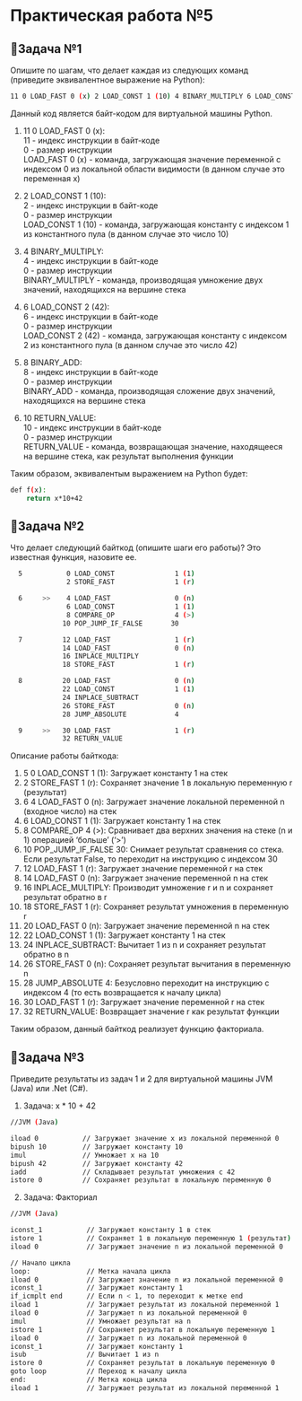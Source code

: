 # Практическая работа №5
## 🌸Задача №1
Опишите по шагам, что делает каждая из следующих команд (приведите эквивалентное выражение на Python):
```bash
11 0 LOAD_FAST 0 (x) 2 LOAD_CONST 1 (10) 4 BINARY_MULTIPLY 6 LOAD_CONST 2 (42) 8 BINARY_ADD 10 RETURN_VALUE
```
Данный код является байт-кодом для виртуальной машины Python.

1) 11 0 LOAD_FAST 0 (x):  
11 - индекс инструкции в байт-коде  
0 - размер инструкции  
LOAD_FAST 0 (x) - команда, загружающая значение переменной с индексом 0 из локальной области видимости (в данном случае это переменная x)  
  
2) 2 LOAD_CONST 1 (10):  
2 - индекс инструкции в байт-коде  
0 - размер инструкции  
LOAD_CONST 1 (10) - команда, загружающая константу с индексом 1 из константного пула (в данном случае это число 10)  
  
3) 4 BINARY_MULTIPLY:  
4 - индекс инструкции в байт-коде  
0 - размер инструкции  
BINARY_MULTIPLY - команда, производящая умножение двух значений, находящихся на вершине стека  
  
4) 6 LOAD_CONST 2 (42):  
6 - индекс инструкции в байт-коде  
0 - размер инструкции  
LOAD_CONST 2 (42) - команда, загружающая константу с индексом 2 из константного пула (в данном случае это число 42)  
  
5) 8 BINARY_ADD:  
8 - индекс инструкции в байт-коде  
0 - размер инструкции  
BINARY_ADD - команда, производящая сложение двух значений, находящихся на вершине стека  
  
6) 10 RETURN_VALUE:  
10 - индекс инструкции в байт-коде  
0 - размер инструкции  
RETURN_VALUE - команда, возвращающая значение, находящееся на вершине стека, как результат выполнения функции  
  
Таким образом, эквивалентым выражением на Python будет:
```bash
def f(x):
    return x*10+42
```
## 🌸Задача №2
Что делает следующий байткод (опишите шаги его работы)? Это известная функция, назовите ее.
```bash
  5           0 LOAD_CONST               1 (1)
              2 STORE_FAST               1 (r)

  6     >>    4 LOAD_FAST                0 (n)
              6 LOAD_CONST               1 (1)
              8 COMPARE_OP               4 (>)
             10 POP_JUMP_IF_FALSE       30

  7          12 LOAD_FAST                1 (r)
             14 LOAD_FAST                0 (n)
             16 INPLACE_MULTIPLY
             18 STORE_FAST               1 (r)

  8          20 LOAD_FAST                0 (n)
             22 LOAD_CONST               1 (1)
             24 INPLACE_SUBTRACT
             26 STORE_FAST               0 (n)
             28 JUMP_ABSOLUTE            4

  9     >>   30 LOAD_FAST                1 (r)
             32 RETURN_VALUE
```
Описание работы байткода:  
1) 5 0 LOAD_CONST 1 (1): Загружает константу 1 на стек
2) 2 STORE_FAST 1 (r): Сохраняет значение 1 в локальную переменную r (результат)
3) 6 4 LOAD_FAST 0 (n): Загружает значение локальной переменной n (входное число) на стек
4) 6 LOAD_CONST 1 (1): Загружает константу 1 на стек
5) 8 COMPARE_OP 4 (>): Сравнивает два верхних значения на стеке (n и 1) операцией ‘больше’ (‘>’)
6) 10 POP_JUMP_IF_FALSE 30: Снимает результат сравнения со стека. Если результат False, то переходит на инструкцию с индексом 30
7) 12 LOAD_FAST 1 (r): Загружает значение переменной r на стек
8) 14 LOAD_FAST 0 (n): Загружает значение переменной n на стек
9) 16 INPLACE_MULTIPLY: Производит умножение r и n и сохраняет результат обратно в r
10) 18 STORE_FAST 1 (r): Сохраняет результат умножения в переменную r
11) 20 LOAD_FAST 0 (n): Загружает значение переменной n на стек
12) 22 LOAD_CONST 1 (1): Загружает константу 1 на стек
13) 24 INPLACE_SUBTRACT: Вычитает 1 из n и сохраняет результат обратно в n
14) 26 STORE_FAST 0 (n): Сохраняет результат вычитания в переменную n
15) 28 JUMP_ABSOLUTE 4: Безусловно переходит на инструкцию с индексом 4 (то есть возвращается к началу цикла)
16) 30 LOAD_FAST 1 (r): Загружает значение переменной r на стек
17) 32 RETURN_VALUE: Возвращает значение r как результат функции
   
Таким образом, данный байткод реализует функцию факториала.
## 🌸Задача №3
Приведите результаты из задач 1 и 2 для виртуальной машины JVM (Java) или .Net (C#).  
1) Задача: x * 10 + 42
```bash
//JVM (Java)

iload 0           // Загружает значение x из локальной переменной 0
bipush 10         // Загружает константу 10
imul              // Умножает x на 10
bipush 42         // Загружает константу 42
iadd              // Складывает результат умножения с 42
istore 0          // Сохраняет результат в локальную переменную 0
```
2) Задача: Факториал
```bash
//JVM (Java)

iconst_1           // Загружает константу 1 в стек
istore 1           // Сохраняет 1 в локальную переменную 1 (результат)
iload 0            // Загружает значение n из локальной переменной 0

// Начало цикла
loop:              // Метка начала цикла
iload 0            // Загружает значение n из локальной переменной 0
iconst_1           // Загружает константу 1
if_icmplt end      // Если n < 1, то переходит к метке end
iload 1            // Загружает результат из локальной переменной 1
iload 0            // Загружает n из локальной переменной 0
imul               // Умножает результат на n
istore 1           // Сохраняет результат в локальную переменную 1
iload 0            // Загружает n из локальной переменной 0
iconst_1           // Загружает константу 1
isub               // Вычитает 1 из n
istore 0           // Сохраняет результат в локальную переменную 0
goto loop          // Переход к началу цикла
end:               // Метка конца цикла
iload 1            // Загружает результат из локальной переменной 1
```
